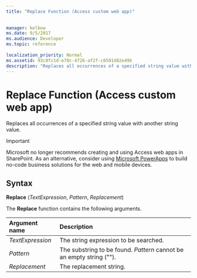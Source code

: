 ```yaml
---
title: "Replace Function (Access custom web app)"
 
 
manager: kelbow
ms.date: 9/5/2017
ms.audience: Developer
ms.topic: reference
  
localization_priority: Normal
ms.assetid: 93c8fc1d-e70c-4726-af2f-c6501d82e49b
description: "Replaces all occurrences of a specified string value with another string value."
---
```


# Replace Function (Access custom web app)

Replaces all occurrences of a specified string value with another string value.
  
> [!IMPORTANT]
> Microsoft no longer recommends creating and using Access web apps in SharePoint. As an alternative, consider using [Microsoft PowerApps](https://powerapps.microsoft.com/en-us/) to build no-code business solutions for the web and mobile devices. 
  
## Syntax

 **Replace** (*TextExpression*, *Pattern*, *Replacement*) 
  
The **Replace** function contains the following arguments. 
  
|**Argument name**|**Description**|
|:-----|:-----|
| *TextExpression*  <br/> |The string expression to be searched.  <br/> |
| *Pattern*  <br/> |The substring to be found.  *Pattern*  cannot be an empty string ("").  <br/> |
| *Replacement*  <br/> |The replacement string.  <br/> |
   

